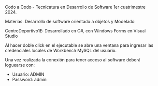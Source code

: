 Codo a Codo - Tecnicatura en Desarrollo de Software
1er cuatrimestre 2024.

Materias: Desarrollo de software orientado a objetos y Modelado

CentroDeportivo1E: Desarrollado en C#, con Windows Forms en Visual Studio

Al hacer doble click en el ejecutable se abre una ventana para ingresar las credenciales locales de Workbench MySQL del usuario.

Una vez realizada la conexión para tener acceso al software deberá loguearse con:
- Usuario: ADMIN
- Password: admin
